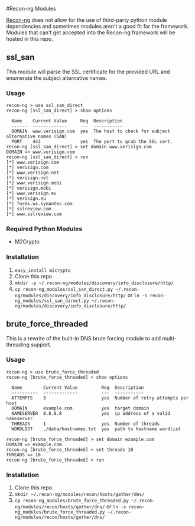 #Recon-ng Modules

[Recon-ng](https://bitbucket.org/LaNMaSteR53/recon-ng) does not allow for the use of third-party python module dependencies and sometimes modules aren't a good fit for the framework. Modules that can't get accepted into the Recon-ng framework will be hosted in this repo.

## ssl_san

This module will parse the SSL certificate for the provided URL and enumerate the subject alternative names.

### Usage


    recon-ng > use ssl_san_direct
    recon-ng [ssl_san_direct] > show options

      Name    Current Value     Req  Description
      ------  -------------     ---  -----------
      DOMAIN  www.verisign.com  yes  The host to check for subject alternative names (SAN)
      PORT    443               yes  The port to grab the SSL cert.
    recon-ng [ssl_san_direct] > set domain www.verisign.com
    DOMAIN => www.verisign.com
    recon-ng [ssl_san_direct] > run
    [*] www.verisign.com
    [*] verisign.com
    [*] www.verisign.net
    [*] verisign.net
    [*] www.verisign.mobi
    [*] verisign.mobi
    [*] www.verisign.eu
    [*] verisign.eu
    [*] forms.ws.symantec.com
    [*] sslreview.com
    [*] www.sslreview.com


### Required Python Modules

* M2Crypto

### Installation

1. `easy_install m2crypto`
2. Clone this repo
3. `mkdir -p ~/.recon-ng/modules/discovery/info_disclosure/http/`
4. `cp recon-ng_modules/ssl_san_direct.py ~/.recon-ng/modules/discovery/info_disclosure/http/` or `ln -s recon-ng_modules/ssl_san_direct.py ~/.recon-ng/modules/discovery/info_disclosure/http/`

## brute_force_threaded
This is a rewrite of the built-in DNS brute forcing module to add multi-threading support.

### Usage

    recon-ng > use brute_force_threaded
    recon-ng [brute_force_threaded] > show options
    
      Name        Current Value         Req  Description
      ----------  -------------         ---  -----------
      ATTEMPTS    3                     yes  Number of retry attempts per host
      DOMAIN      example.com           yes  target domain
      NAMESERVER  8.8.8.8               yes  ip address of a valid nameserver
      THREADS     1                     yes  Number of threads
      WORDLIST    ./data/hostnames.txt  yes  path to hostname wordlist

    recon-ng [brute_force_threaded] > set domain example.com
    DOMAIN => example.com
    recon-ng [brute_force_threaded] > set threads 10
    THREADS => 10
    recon-ng [brute_force_threaded] > run

### Installation

1. Clone this repo
2. `mkdir ~/.recon-ng/modules/recon/hosts/gather/dns/`
3. `cp recon-ng_modules/brute_force_threaded.py ~/.recon-ng/modules/recon/hosts/gather/dns/` or `ln -s recon-ng_modules/brute_force_threaded.py ~/.recon-ng/modules/recon/hosts/gather/dns/`
